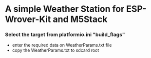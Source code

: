 # A simple Weather Station for ESP-Wrover-Kit and M5Stack

### Select the target from platformio.ini "build_flags"

- enter the required data on WeatherParams.txt file
- copy the WeatherParams.txt to sdcard root
